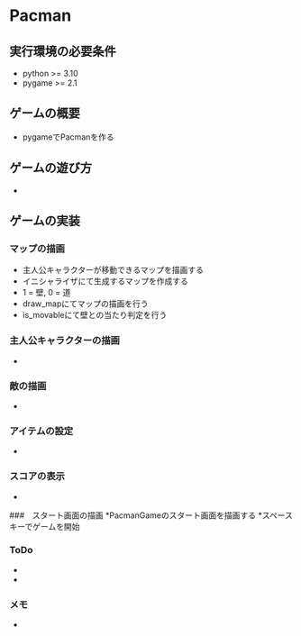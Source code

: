 # Pacman

## 実行環境の必要条件
* python >= 3.10
* pygame >= 2.1

## ゲームの概要
* pygameでPacmanを作る

## ゲームの遊び方
* 

## ゲームの実装
### マップの描画
* 主人公キャラクターが移動できるマップを描画する
* イニシャライザにて生成するマップを作成する
* 1 = 壁, 0 = 道
* draw_mapにてマップの描画を行う
* is_movableにて壁との当たり判定を行う

### 主人公キャラクターの描画
* 

### 敵の描画
* 

### アイテムの設定
* 

### スコアの表示
*

###　スタート画面の描画
*PacmanGameのスタート画面を描画する
*スペースキーでゲームを開始

### ToDo
- 
- 

### メモ
* 
